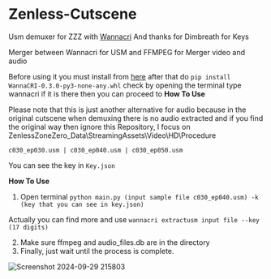 # Zenless-Cutscene
Usm demuxer for ZZZ with [Wannacri](https://github.com/donmai-me/WannaCRI) And thanks for Dimbreath for Keys

Merger between Wannacri for USM and FFMPEG for Merger video and audio

Before using it you must install from [here](https://github.com/donmai-me/WannaCRI/releases/tag/0.3.0) after that do 
`pip install WannaCRI-0.3.0-py3-none-any.whl` check by opening the terminal type wannacri if it is there then you can proceed to **How To Use**

Please note that this is just another alternative for audio because in the original cutscene when demuxing there is no audio extracted and if you find the original way then ignore this Repository, I focus on ZenlessZoneZero_Data\StreamingAssets\Video\HD\Procedure

`c030_ep030.usm |
c030_ep040.usm |
c030_ep050.usm`

You can see the key in `Key.json`

**How To Use**

1. Open terminal `python main.py (input sample file c030_ep040.usm) -k (key that you can see in key.json)`

Actually you can find more and use `wannacri extractusm input file --key (17 digits)`

2. Make sure ffmpeg and audio_files.db are in the directory
3. Finally, just wait until the process is complete.

![Screenshot 2024-09-29 215803](https://github.com/user-attachments/assets/7f16644b-859e-4065-8104-b0c78d8c10fb)

